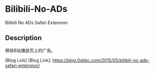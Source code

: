 # Bilibili-No-ADs
Bilibili No ADs Safari Extension

## Description
移除B站播放页上的广告。

[Blog Link]
[Blog Link]:
https://blog.0xbbc.com/2015/05/bilibili-no-ads-safari-extension/
